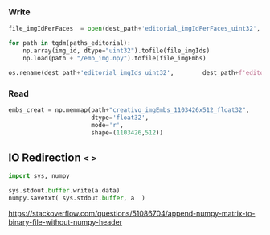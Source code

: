 

### Write
```python
file_imgIdPerFaces  = open(dest_path+'editorial_imgIdPerFaces_uint32', mode='wb')

for path in tqdm(paths_editorial):
    np.array(img_id, dtype="uint32").tofile(file_imgIds)
    np.load(path + "/emb_img.npy").tofile(file_imgEmbs)

os.rename(dest_path+'editorial_imgIds_uint32',        dest_path+f'editorial_imgIds_{num_total_imgs}_uint32')
```

### Read

```python
embs_creat = np.memmap(path+"creativo_imgEmbs_1103426x512_float32",
	                   dtype='float32',
	                   mode='r',
	                   shape=(1103426,512))
```


## IO Redirection `<` `>`

```python
import sys, numpy

sys.stdout.buffer.write(a.data)
numpy.savetxt( sys.stdout.buffer, a  )
```


https://stackoverflow.com/questions/51086704/append-numpy-matrix-to-binary-file-without-numpy-header